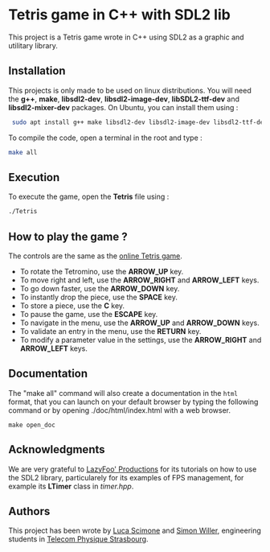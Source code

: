 # Tetris game in C++ with SDL2 lib

This project is a Tetris game wrote in C++ using SDL2 as a graphic and utilitary library.

## Installation

This projects is only made to be used on linux distributions. You will need the **g++**, **make**, **libsdl2-dev**, **libsdl2-image-dev**, **libSDL2-ttf-dev** and **libsdl2-mixer-dev** packages.
On Ubuntu, you can install them using :
```bash
 sudo apt install g++ make libsdl2-dev libsdl2-image-dev libsdl2-ttf-dev libsdl2-mixer-dev
 ```
To compile the code, open a terminal in the root and type :
```bash
make all
```

## Execution

To execute the game, open the **Tetris** file using : 
```bash
./Tetris
```

## How to play the game ?
The controls are the same as the [online Tetris game](https://tetris.com/play-tetris).
- To rotate the Tetromino, use the **ARROW_UP** key.
- To move right and left, use the **ARROW_RIGHT** and **ARROW_LEFT** keys.
- To go down faster, use the **ARROW_DOWN** key.
- To instantly drop the piece, use the **SPACE** key.
- To store a piece, use the **C** key.
- To pause the game, use the **ESCAPE** key.
- To navigate in the menu, use the **ARROW_UP** and **ARROW_DOWN** keys.
- To validate an entry in the menu, use the **RETURN** key.
- To modify a parameter value in the settings, use the **ARROW_RIGHT** and **ARROW_LEFT** keys.

## Documentation
The "make all" command will also create a documentation in the `html` format, that you can launch on your default browser by typing the following command or by opening ./doc/html/index.html with a web browser.
```
make open_doc
```

## Acknowledgments

We are very grateful to [LazyFoo' Productions](http://lazyfoo.net/tutorials/SDL/index.php) for its tutorials on how to use the SDL2 library, particularely for its examples of FPS management, for example its **LTimer** class in _timer.hpp_. 

## Authors

This project has been wrote by [Luca Scimone]() and [Simon Willer](https://github.com/SimonWillerTPS), engineering students in [Telecom Physique Strasbourg](http://www.telecom-physique.fr/).
